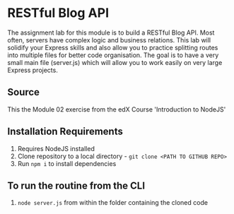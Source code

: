# RESTful Blog API
The assignment lab for this module is to build a RESTful Blog API. Most often, servers have complex logic and business relations. This lab will solidify your Express skills and also allow you to practice splitting routes into multiple files for better code organisation. The goal is to have a very small main file (server.js) which will allow you to work easily on very large Express projects.

## Source
This the Module 02 exercise from the edX Course 'Introduction to NodeJS'

## Installation Requirements
1. Requires NodeJS installed
2. Clone repository to a local directory - `git clone <PATH TO GITHUB REPO>`
3. Run `npm i` to install dependencies

## To run the routine from the CLI
1. `node server.js` from within the folder containing the cloned code
